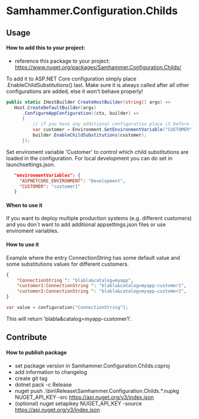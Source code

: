 # Samhammer.Configuration.Childs

## Usage

#### How to add this to your project:
- reference this package to your project: https://www.nuget.org/packages/Samhammer.Configuration.Childs/

To add it to ASP.NET Core configuration simply place .EnableChildSubstitutions() last. Make sure it is always called after all other configurations are added, else it won't behave properly!

```csharp
public static IHostBuilder CreateHostBuilder(string[] args) =>
   Host.CreateDefaultBuilder(args)
      .ConfigureAppConfiguration((ctx, builder) =>
      {
          // if you have any additional configuration place it before
          var customer = Environment.GetEnvironmentVariable("CUSTOMER");
          builder.EnableChildSubstitutions(customer);
      });
```

Set enviroment variable 'Customer' to control which child substitutions are loaded in the configuration.
For local development you can do set in launchsettings.json.

```json
   "environmentVariables": {
     "ASPNETCORE_ENVIRONMENT": "Development",
     "CUSTOMER": "customer1"
   }
```

#### When to use it

If you want to deploy multiple production systems (e.g. different customers) and you don´t want to add additional appsettings.json files or use enviroment variables.

#### How to use it

Example where the entry ConnectionString has some default value and some substitutions values for different customers.

```json
{
    "ConnectionString ": "blabla&catalog=myapp",
    "customer1:ConnectionString ": "blabla&catalog=myapp-customer1",
    "customer2:ConnectionString ": "blabla&catalog=myapp-customer2",
}
```

```csharp
var value = configuration["ConnectionString"];
```

This will return 'blabla&catalog=myapp-customer1'.

## Contribute

#### How to publish package
- set package version in Samhammer.Configuration.Childs.csproj
- add information to changelog
- create git tag
- dotnet pack -c Release
- nuget push .\bin\Release\Samhammer.Configuration.Childs.*.nupkg NUGET_API_KEY -src https://api.nuget.org/v3/index.json
- (optional) nuget setapikey NUGET_API_KEY -source https://api.nuget.org/v3/index.json
